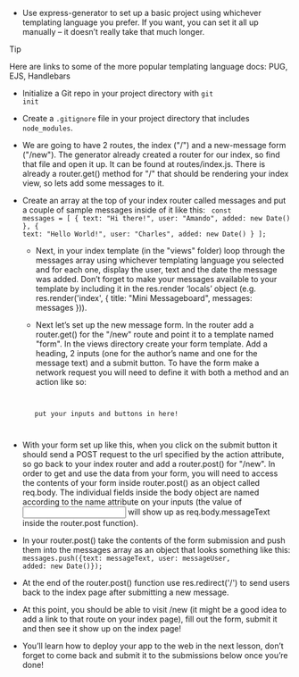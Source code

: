 - Use <coce>express-generator</code> to set up a basic project using whichever templating language you prefer. If you want, you can set it all up manually – it doesn’t really take that much longer.

> [!TIP]
> Here are links to some of the more popular templating language docs: PUG, EJS, Handlebars

- Initialize a Git repo in your project directory with
  <code>git init</code>

- Create a <code>.gitignore</code> file in your project directory that includes <code>node_modules</code>.

- We are going to have 2 routes, the index ("/") and a new-message form ("/new"). The generator already created a router for our index, so find that file and open it up. It can be found at routes/index.js. There is already a router.get() method for "/" that should be rendering your index view, so lets add some messages to it.

- Create an array at the top of your index router called messages and put a couple of sample messages inside of it like this:
  <code>
  const messages = [
  {
  text: "Hi there!",
  user: "Amando",
  added: new Date()
  },
  {
  text: "Hello World!",
  user: "Charles",
  added: new Date()
  }
  ];
  </code>

  - Next, in your index template (in the "views" folder) loop through the messages array using whichever templating language you selected and for each one, display the user, text and the date the message was added. Don’t forget to make your messages available to your template by including it in the res.render ‘locals’ object (e.g. res.render('index', { title: "Mini Messageboard", messages: messages })).

  - Next let’s set up the new message form. In the router add a router.get() for the "/new" route and point it to a template named "form". In the views directory create your form template. Add a heading, 2 inputs (one for the author’s name and one for the message text) and a submit button. To have the form make a network request you will need to define it with both a method and an action like so:
  <code>
  <form method="POST" action="/new">
     put your inputs and buttons in here!
  </form>
  </code>

- With your form set up like this, when you click on the submit button it should send a POST request to the url specified by the action attribute, so go back to your index router and add a router.post() for "/new".
  In order to get and use the data from your form, you will need to access the contents of your form inside router.post() as an object called req.body. The individual fields inside the body object are named according to the name attribute on your inputs (the value of <input name="messageText"> will show up as req.body.messageText inside the router.post function).

- In your router.post() take the contents of the form submission and push them into the messages array as an object that looks something like this:
  <code>
  messages.push({text: messageText, user: messageUser, added: new Date()});
  </code>

- At the end of the router.post() function use res.redirect('/') to send users back to the index page after submitting a new message.

- At this point, you should be able to visit /new (it might be a good idea to add a link to that route on your index page), fill out the form, submit it and then see it show up on the index page!

- You’ll learn how to deploy your app to the web in the next lesson, don’t forget to come back and submit it to the submissions below once you’re done!
